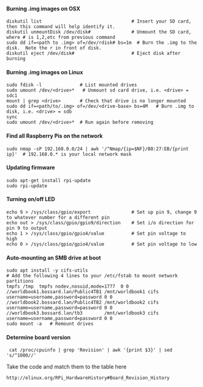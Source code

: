 #### Burning .img images on OSX

    diskutil list                                 # Insert your SD card, then this command will help identify it.
    diskutil unmountDisk /dev/disk#               # Unmount the SD card, where # is 1,2,etc from previous command
    sudo dd if=<path to .img> of=/dev/rdisk# bs=1m  # Burn the .img to the disk.  Note the r in front of disk.
    diskutil eject /dev/disk#                     # Eject disk after burning

#### Burning .img images on Linux
    sudo fdisk -l              # List mounted drives
    sudo umount /dev/<drive>*   # Unmount sd card drive, i.e. <drive> = sdc1
    mount | grep <drive>       # Check that drive is no longer mounted
    sudo dd if=<path/to/.img> of=/dev/<drive-base> bs=4M   # Burn .img to disk, i.e. <drive> = sdb
    sync
    sudo umount /dev/<drive>*  # Run again before removing

#### Find all Raspberry Pis on the network

    sudo nmap -sP 192.168.0.0/24 | awk '/^Nmap/{ip=$NF}/B8:27:EB/{print ip}'  # 192.168.0.* is your local network mask

#### Updating firmware

    sudo apt-get install rpi-update
    sudo rpi-update
    
#### Turning on/off LED

    echo 9 > /sys/class/gpio/export               # Set up pin 9, change 9 to whatever number for a different pin
    echo out > /sys/class/gpio/gpio9/direction    # Set i/o direction for pin 9 to output
    echo 1 > /sys/class/gpio/gpio4/value          # Set pin voltage to high
    echo 0 > /sys/class/gpio/gpio4/value          # Set pin voltage to low
    
#### Auto-mounting an SMB drive at boot
    sudo apt install -y cifs-utils
    # Add the following 4 lines to your /etc/fstab to mount network partitions
    tmpfs /tmp  tmpfs nodev,nosuid,mode=1777  0 0
    //worldbook1.bossard.lan/Public4TB1 /mnt/worldbook1 cifs username=username,password=password 0 0
    //worldbook2.bossard.lan/Public4TB2 /mnt/worldbook2 cifs username=username,password=password 0 0
    //worldbook3.bossard.lan/tb3        /mnt/worldbook3 cifs username=username,password=password 0 0
    sudo mount -a   # Remount drives

#### Determine board version
     cat /proc/cpuinfo | grep 'Revision' | awk '{print $3}' | sed 's/^1000//'

Take the code and match them to the table here

    http://elinux.org/RPi_HardwareHistory#Board_Revision_History
